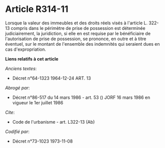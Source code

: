 # Article R314-11

Lorsque la valeur des immeubles et des droits réels visés à l'article L. 322-13 compris dans le périmètre de prise de
possession est déterminée judiciairement, la juridiction, si elle en est requise par le bénéficiaire de l'autorisation de
prise de possession, se prononce, en outre et à titre éventuel, sur le montant de l'ensemble des indemnités qui seraient dues
en cas d'expropriation.

**Liens relatifs à cet article**

_Anciens textes_:

  - Décret n°64-1323 1964-12-24 ART. 13

_Abrogé par_:

  - Décret n°86-517 du 14 mars 1986 - art. 53 () JORF 16 mars 1986 en vigueur le 1er juillet 1986

_Cite_:

  - Code de l'urbanisme - art. L322-13 (Ab)

_Codifié par_:

  - Décret n°73-1023 1973-11-08
